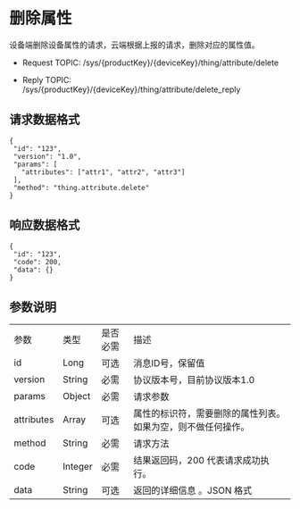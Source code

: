 # 删除属性

设备端删除设备属性的请求，云端根据上报的请求，删除对应的属性值。

- Request TOPIC: /sys/{productKey}/{deviceKey}/thing/attribute/delete

- Reply TOPIC: /sys/{productKey}/{deviceKey}/thing/attribute/delete_reply

## 请求数据格式

```
{
 "id": "123",
 "version": "1.0",
 "params": [
   "attributes": ["attr1", "attr2", "attr3"]
 ],
 "method": "thing.attribute.delete"
}
```

## 响应数据格式

```
{
 "id": "123",
 "code": 200,
 "data": {}
}

```

## 参数说明

<table>
  <tr>
    <td>参数</td>
    <td>类型</td>
    <td>是否必需</td>
    <td>描述</td>
  </tr>
  <tr>
    <td>id</td>
    <td>Long</td>
    <td>可选 </td>
    <td>消息ID号，保留值 </td>
  </tr>
  <tr>
    <td>version</td>
    <td>String</td>
    <td>必需 </td>
    <td>协议版本号，目前协议版本1.0</td>
  </tr>
  <tr>
    <td>params</td>
    <td>Object</td>
    <td>必需 </td>
    <td>
      请求参数 </td>
  </tr>
  <tr>
    <td>attributes</td>
    <td>Array</td>
    <td>可选 </td>
    <td>属性的标识符，需要删除的属性列表。如果为空，则不做任何操作。 </td>
  </tr>
  <tr>
    <td>method</td>
    <td>String</td>
    <td>必需 </td>
    <td>请求方法 </td>
  </tr>
  <tr>
    <td>code</td>
    <td>Integer</td>
    <td>必需 </td>
    <td>结果返回码，200 代表请求成功执行。 </td>
  </tr>
  <tr>
    <td>data</td>
    <td>String</td>
    <td>可选 </td>
    <td>返回的详细信息 。JSON 格式 </td>
  </tr>
</table>
